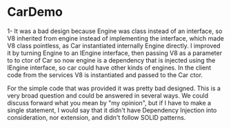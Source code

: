 # CarDemo

1- It was a bad design because Engine was class instead of an interface, so V8 inherited from engine instead of implementing the interface, which made V8 class pointless, as Car instantiated internally Engine directly. 
I improved it by turning Engine to an IEngine interface, then passing V8 as a parameter to to ctor of Car so now engine is a dependency that is injected using the IEngine interface, so car could have other kinds of engines.
In the client code from the services V8 is instantiated and passed to the Car ctor. 

For the simple code that was provided it was pretty bad designed. This is a very broad question and could be answered in several ways. We could discuss forward what you mean by "my opinion", but if I have to make a single
statement, I would say that it didn't have Dependency Injection into consideration, nor extension, and didn't follow SOLID patterns.
